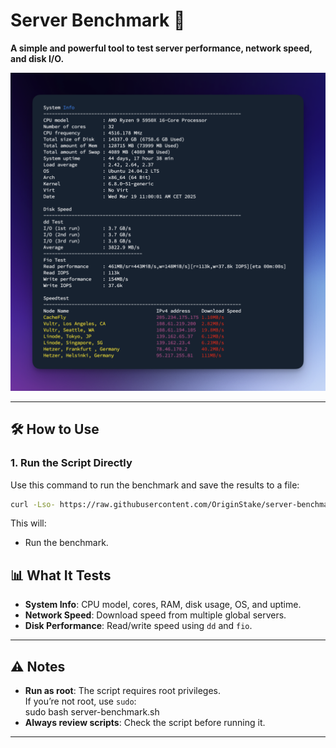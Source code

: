 # Server Benchmark 🚀  

**A simple and powerful tool to test server performance, network speed, and disk I/O.**  

![Result](https://raw.githubusercontent.com/OriginStake/server-benchmark/refs/heads/main/server-benchmark.png)

----



## 🛠 How to Use  

### 1. **Run the Script Directly**  
Use this command to run the benchmark and save the results to a file:  
```bash
curl -Lso- https://raw.githubusercontent.com/OriginStake/server-benchmark/main/server-benchmark.sh | bash
```
This will:  
- Run the benchmark.  

## 📊 What It Tests  

- **System Info**: CPU model, cores, RAM, disk usage, OS, and uptime.  
- **Network Speed**: Download speed from multiple global servers.  
- **Disk Performance**: Read/write speed using `dd` and `fio`.  


----



## ⚠️ Notes  

- **Run as root**: The script requires root privileges.  
If you’re not root, use `sudo`:  
sudo bash server-benchmark.sh  
- **Always review scripts**: Check the script before running it.  


----
